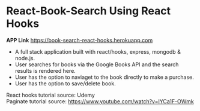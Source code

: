# React-Book-Search Using React Hooks

**APP Link** https://book-search-react-hooks.herokuapp.com

* A full stack application built with react/hooks, express, mongodb & node.js.
* User searches for books via the Google Books API and the search results is rendered here. 
* User has the option to naviaget to the book directly to make a purchase.
* User has the option to save/delete book.

React hooks tutorial source: Udemy<br/>
Paginate tutorial source: https://www.youtube.com/watch?v=IYCa1F-OWmk